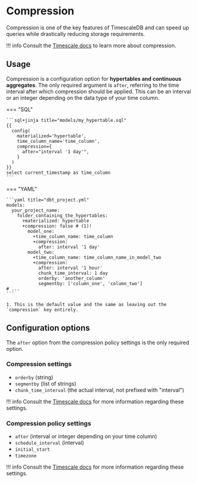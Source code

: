 # Compression

Compression is one of the key features of TimescaleDB and can speed up queries while drastically reducing storage requirements.

!!! info
    Consult the [Timescale docs](https://docs.timescale.com/use-timescale/latest/compression/about-compression/) to learn more about compression.

## Usage

Compression is a configuration option for **hypertables and continuous aggregates**. The only required argument is `after`, referring to the time interval after which compression should be applied. This can be an interval or an integer depending on the data type of your time column.

=== "SQL"

    ```sql+jinja title="models/my_hypertable.sql"
    {{
      config(
        materialized='hypertable',
        time_column_name='time_column',
        compression={
          after="interval '1 day'",
        }
      )
    }}
    select current_timestamp as time_column
    ```

=== "YAML"

    ```yaml title="dbt_project.yml"
    models:
      your_project_name:
        folder_containing_the_hypertables:
          +materialized: hypertable
          +compression: false # (1)!
            model_one:
              +time_column_name: time_column
              +compression:
                after: interval '1 day'
            model_two:
              +time_column_name: time_column_name_in_model_two
              +compression:
                after: interval '1 hour'
                chunk_time_interval: 1 day
                orderby: 'another_column'
                segmentby: ['column_one', 'column_two']
    # ...
    ```

    1. This is the default value and the same as leaving out the `compression` key entirely.

## Configuration options

The `after` option from the compression policy settings is the only required option.

### Compression settings

* `orderby` (string)
* `segmentby` (list of strings)
* `chunk_time_interval` (the actual interval, not prefixed with "interval")

!!! info
    Consult the [Timescale docs](https://docs.timescale.com/api/latest/compression/alter_table_compression/) for more information regarding these settings.

### Compression policy settings

* `after` (interval or integer depending on your time column)
* `schedule_interval` (interval)
* `initial_start`
* `timezone`

!!! info
    Consult the [Timescale docs](https://docs.timescale.com/api/latest/compression/add_compression_policy/#add_compression_policy) for more information regarding these settings.
